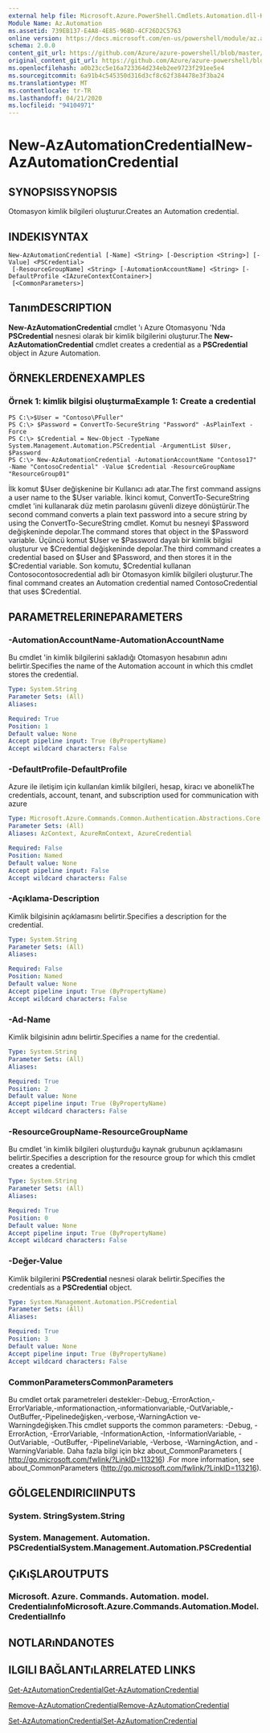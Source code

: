 ```yaml
---
external help file: Microsoft.Azure.PowerShell.Cmdlets.Automation.dll-Help.xml
Module Name: Az.Automation
ms.assetid: 739EB137-E4A8-4E85-96BD-4CF26D2C5763
online version: https://docs.microsoft.com/en-us/powershell/module/az.automation/new-azautomationcredential
schema: 2.0.0
content_git_url: https://github.com/Azure/azure-powershell/blob/master/src/Automation/Automation/help/New-AzAutomationCredential.md
original_content_git_url: https://github.com/Azure/azure-powershell/blob/master/src/Automation/Automation/help/New-AzAutomationCredential.md
ms.openlocfilehash: a0b23cc5e16a723364d234eb2ee9723f291ee5e4
ms.sourcegitcommit: 6a91b4c545350d316d3cf8c62f384478e3f3ba24
ms.translationtype: MT
ms.contentlocale: tr-TR
ms.lasthandoff: 04/21/2020
ms.locfileid: "94104971"
---
```

# <span data-ttu-id="e148e-101">New-AzAutomationCredential</span><span class="sxs-lookup"><span data-stu-id="e148e-101">New-AzAutomationCredential</span></span>

## <span data-ttu-id="e148e-102">SYNOPSIS</span><span class="sxs-lookup"><span data-stu-id="e148e-102">SYNOPSIS</span></span>
<span data-ttu-id="e148e-103">Otomasyon kimlik bilgileri oluşturur.</span><span class="sxs-lookup"><span data-stu-id="e148e-103">Creates an Automation credential.</span></span>

## <span data-ttu-id="e148e-104">INDEKI</span><span class="sxs-lookup"><span data-stu-id="e148e-104">SYNTAX</span></span>

```
New-AzAutomationCredential [-Name] <String> [-Description <String>] [-Value] <PSCredential>
 [-ResourceGroupName] <String> [-AutomationAccountName] <String> [-DefaultProfile <IAzureContextContainer>]
 [<CommonParameters>]
```

## <span data-ttu-id="e148e-105">Tanım</span><span class="sxs-lookup"><span data-stu-id="e148e-105">DESCRIPTION</span></span>
<span data-ttu-id="e148e-106">**New-AzAutomationCredential** cmdlet 'ı Azure Otomasyonu 'Nda **PSCredential** nesnesi olarak bir kimlik bilgilerini oluşturur.</span><span class="sxs-lookup"><span data-stu-id="e148e-106">The **New-AzAutomationCredential** cmdlet creates a credential as a **PSCredential** object in Azure Automation.</span></span>

## <span data-ttu-id="e148e-107">ÖRNEKLERDEN</span><span class="sxs-lookup"><span data-stu-id="e148e-107">EXAMPLES</span></span>

### <span data-ttu-id="e148e-108">Örnek 1: kimlik bilgisi oluşturma</span><span class="sxs-lookup"><span data-stu-id="e148e-108">Example 1: Create a credential</span></span>
```
PS C:\>$User = "Contoso\PFuller"
PS C:\> $Password = ConvertTo-SecureString "Password" -AsPlainText -Force
PS C:\> $Credential = New-Object -TypeName System.Management.Automation.PSCredential -ArgumentList $User, $Password
PS C:\> New-AzAutomationCredential -AutomationAccountName "Contoso17" -Name "ContosoCredential" -Value $Credential -ResourceGroupName "ResourceGroup01"
```

<span data-ttu-id="e148e-109">İlk komut $User değişkenine bir Kullanıcı adı atar.</span><span class="sxs-lookup"><span data-stu-id="e148e-109">The first command assigns a user name to the $User variable.</span></span>
<span data-ttu-id="e148e-110">İkinci komut, ConvertTo-SecureString cmdlet 'ini kullanarak düz metin parolasını güvenli dizeye dönüştürür.</span><span class="sxs-lookup"><span data-stu-id="e148e-110">The second command converts a plain text password into a secure string by using the ConvertTo-SecureString cmdlet.</span></span>
<span data-ttu-id="e148e-111">Komut bu nesneyi $Password değişkeninde depolar.</span><span class="sxs-lookup"><span data-stu-id="e148e-111">The command stores that object in the $Password variable.</span></span>
<span data-ttu-id="e148e-112">Üçüncü komut $User ve $Password dayalı bir kimlik bilgisi oluşturur ve $Credential değişkeninde depolar.</span><span class="sxs-lookup"><span data-stu-id="e148e-112">The third command creates a credential based on $User and $Password, and then stores it in the $Credential variable.</span></span>
<span data-ttu-id="e148e-113">Son komutu, $Credential kullanan Contosocontosocredential adlı bir Otomasyon kimlik bilgileri oluşturur.</span><span class="sxs-lookup"><span data-stu-id="e148e-113">The final command creates an Automation credential named ContosoCredential that uses $Credential.</span></span>

## <span data-ttu-id="e148e-114">PARAMETRELERINE</span><span class="sxs-lookup"><span data-stu-id="e148e-114">PARAMETERS</span></span>

### <span data-ttu-id="e148e-115">-AutomationAccountName</span><span class="sxs-lookup"><span data-stu-id="e148e-115">-AutomationAccountName</span></span>
<span data-ttu-id="e148e-116">Bu cmdlet 'in kimlik bilgilerini sakladığı Otomasyon hesabının adını belirtir.</span><span class="sxs-lookup"><span data-stu-id="e148e-116">Specifies the name of the Automation account in which this cmdlet stores the credential.</span></span>

```yaml
Type: System.String
Parameter Sets: (All)
Aliases:

Required: True
Position: 1
Default value: None
Accept pipeline input: True (ByPropertyName)
Accept wildcard characters: False
```

### <span data-ttu-id="e148e-117">-DefaultProfile</span><span class="sxs-lookup"><span data-stu-id="e148e-117">-DefaultProfile</span></span>
<span data-ttu-id="e148e-118">Azure ile iletişim için kullanılan kimlik bilgileri, hesap, kiracı ve abonelik</span><span class="sxs-lookup"><span data-stu-id="e148e-118">The credentials, account, tenant, and subscription used for communication with azure</span></span>

```yaml
Type: Microsoft.Azure.Commands.Common.Authentication.Abstractions.Core.IAzureContextContainer
Parameter Sets: (All)
Aliases: AzContext, AzureRmContext, AzureCredential

Required: False
Position: Named
Default value: None
Accept pipeline input: False
Accept wildcard characters: False
```

### <span data-ttu-id="e148e-119">-Açıklama</span><span class="sxs-lookup"><span data-stu-id="e148e-119">-Description</span></span>
<span data-ttu-id="e148e-120">Kimlik bilgisinin açıklamasını belirtir.</span><span class="sxs-lookup"><span data-stu-id="e148e-120">Specifies a description for the credential.</span></span>

```yaml
Type: System.String
Parameter Sets: (All)
Aliases:

Required: False
Position: Named
Default value: None
Accept pipeline input: True (ByPropertyName)
Accept wildcard characters: False
```

### <span data-ttu-id="e148e-121">-Ad</span><span class="sxs-lookup"><span data-stu-id="e148e-121">-Name</span></span>
<span data-ttu-id="e148e-122">Kimlik bilgisinin adını belirtir.</span><span class="sxs-lookup"><span data-stu-id="e148e-122">Specifies a name for the credential.</span></span>

```yaml
Type: System.String
Parameter Sets: (All)
Aliases:

Required: True
Position: 2
Default value: None
Accept pipeline input: True (ByPropertyName)
Accept wildcard characters: False
```

### <span data-ttu-id="e148e-123">-ResourceGroupName</span><span class="sxs-lookup"><span data-stu-id="e148e-123">-ResourceGroupName</span></span>
<span data-ttu-id="e148e-124">Bu cmdlet 'in kimlik bilgileri oluşturduğu kaynak grubunun açıklamasını belirtir.</span><span class="sxs-lookup"><span data-stu-id="e148e-124">Specifies a description for the resource group for which this cmdlet creates a credential.</span></span>

```yaml
Type: System.String
Parameter Sets: (All)
Aliases:

Required: True
Position: 0
Default value: None
Accept pipeline input: True (ByPropertyName)
Accept wildcard characters: False
```

### <span data-ttu-id="e148e-125">-Değer</span><span class="sxs-lookup"><span data-stu-id="e148e-125">-Value</span></span>
<span data-ttu-id="e148e-126">Kimlik bilgilerini **PSCredential** nesnesi olarak belirtir.</span><span class="sxs-lookup"><span data-stu-id="e148e-126">Specifies the credentials as a **PSCredential** object.</span></span>

```yaml
Type: System.Management.Automation.PSCredential
Parameter Sets: (All)
Aliases:

Required: True
Position: 3
Default value: None
Accept pipeline input: True (ByPropertyName)
Accept wildcard characters: False
```

### <span data-ttu-id="e148e-127">CommonParameters</span><span class="sxs-lookup"><span data-stu-id="e148e-127">CommonParameters</span></span>
<span data-ttu-id="e148e-128">Bu cmdlet ortak parametreleri destekler:-Debug,-ErrorAction,-ErrorVariable,-ınformationaction,-ınformationvariable,-OutVariable,-OutBuffer,-Pipelinedeğişken,-verbose,-WarningAction ve-Warningdeğişken.</span><span class="sxs-lookup"><span data-stu-id="e148e-128">This cmdlet supports the common parameters: -Debug, -ErrorAction, -ErrorVariable, -InformationAction, -InformationVariable, -OutVariable, -OutBuffer, -PipelineVariable, -Verbose, -WarningAction, and -WarningVariable.</span></span> <span data-ttu-id="e148e-129">Daha fazla bilgi için bkz about_CommonParameters ( http://go.microsoft.com/fwlink/?LinkID=113216) .</span><span class="sxs-lookup"><span data-stu-id="e148e-129">For more information, see about_CommonParameters (http://go.microsoft.com/fwlink/?LinkID=113216).</span></span>

## <span data-ttu-id="e148e-130">GÖLGELENDIRICI</span><span class="sxs-lookup"><span data-stu-id="e148e-130">INPUTS</span></span>

### <span data-ttu-id="e148e-131">System. String</span><span class="sxs-lookup"><span data-stu-id="e148e-131">System.String</span></span>

### <span data-ttu-id="e148e-132">System. Management. Automation. PSCredential</span><span class="sxs-lookup"><span data-stu-id="e148e-132">System.Management.Automation.PSCredential</span></span>

## <span data-ttu-id="e148e-133">ÇıKıŞLAR</span><span class="sxs-lookup"><span data-stu-id="e148e-133">OUTPUTS</span></span>

### <span data-ttu-id="e148e-134">Microsoft. Azure. Commands. Automation. model. Credentialınfo</span><span class="sxs-lookup"><span data-stu-id="e148e-134">Microsoft.Azure.Commands.Automation.Model.CredentialInfo</span></span>

## <span data-ttu-id="e148e-135">NOTLARıNDA</span><span class="sxs-lookup"><span data-stu-id="e148e-135">NOTES</span></span>

## <span data-ttu-id="e148e-136">ILGILI BAĞLANTıLAR</span><span class="sxs-lookup"><span data-stu-id="e148e-136">RELATED LINKS</span></span>

[<span data-ttu-id="e148e-137">Get-AzAutomationCredential</span><span class="sxs-lookup"><span data-stu-id="e148e-137">Get-AzAutomationCredential</span></span>](./Get-AzAutomationCredential.md)

[<span data-ttu-id="e148e-138">Remove-AzAutomationCredential</span><span class="sxs-lookup"><span data-stu-id="e148e-138">Remove-AzAutomationCredential</span></span>](./Remove-AzAutomationCredential.md)

[<span data-ttu-id="e148e-139">Set-AzAutomationCredential</span><span class="sxs-lookup"><span data-stu-id="e148e-139">Set-AzAutomationCredential</span></span>](./Set-AzAutomationCredential.md)


